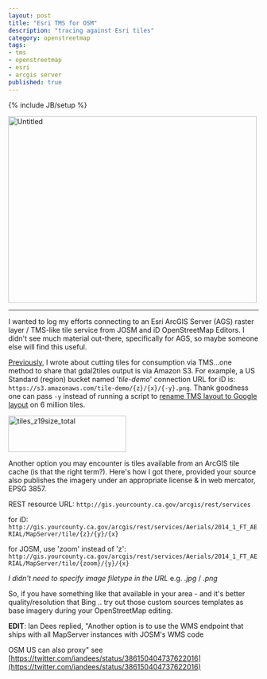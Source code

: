 ```yaml
---
layout: post
title: "Esri TMS for OSM"
description: "tracing against Esri tiles"
category: openstreetmap
tags:
- tms
- openstreetmap
- esri
- arcgis server
published: true
---
```

{% include JB/setup %}

<a href="http://www.flickr.com/photos/j03lar50n/10079654826/" title="Untitled by j03lar50n, on Flickr"><img src="http://farm4.staticflickr.com/3832/10079654826_f9d47d0bc0.jpg" width="500" height="375" alt="Untitled"></a>  

---

I wanted to log my efforts connecting to an Esri ArcGIS Server (AGS) raster layer / TMS-like tile service from JOSM and iD OpenStreetMap Editors. I didn't see much material out-there, specifically for AGS, so maybe someone else will find this useful.

[Previously](http://joelarson.com/work/2013/09/10/cuttin-tiles/), I wrote about cutting tiles for consumption via TMS…one method to share that gdal2tiles output is via Amazon S3. For example, a US Standard (region) bucket named '*tile-demo*' connection URL for iD is: `https://s3.amazonaws.com/tile-demo/{z}/{x}/{-y}.png`. Thank goodness one can pass `-y` instead of running a script to [rename TMS layout to Google layout](https://gist.github.com/oeon/6801339) on 6 million tiles.  
  
<p><a href="http://www.flickr.com/photos/j03lar50n/10079499413/" title="tiles_z19size_total by j03lar50n, on Flickr"><img src="http://farm8.staticflickr.com/7301/10079499413_728377cf85_o.jpg" width="237" height="73" alt="tiles_z19size_total"></a></p>

Another option you may encounter is tiles available from an ArcGIS tile cache (is that the right term?). Here's how I got there, provided your source also publishes the imagery under an appropriate license & in web mercator, EPSG 3857.

REST resource URL: `http://gis.yourcounty.ca.gov/arcgis/rest/services`

for iD: `http://gis.yourcounty.ca.gov/arcgis/rest/services/Aerials/2014_1_FT_AERIAL/MapServer/tile/{z}/{y}/{x}`

for JOSM, use 'zoom' instead of 'z': `http://gis.yourcounty.ca.gov/arcgis/rest/services/Aerials/2014_1_FT_AERIAL/MapServer/tile/{zoom}/{y}/{x}`

*I didn't need to specify image filetype in the URL* e.g. *.jpg* / *.png*

So, if you have something like that available in your area - and it's better quality/resolution that Bing .. try out those custom sources templates as base imagery during your OpenStreetMap editing.

**EDIT**: Ian Dees replied, "Another option is to use the WMS endpoint that ships with all MapServer instances with JOSM's WMS code

OSM US can also proxy" see [https://twitter.com/iandees/status/386150404737622016](https://twitter.com/iandees/status/386150404737622016)
